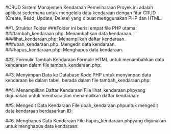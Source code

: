 #CRUD Sistem Manajemen Kendaraan Pemeliharaan
Proyek ini adalah aplikasi sederhana untuk mengelola data kendaraan dengan fitur CRUD (Create, Read, Update, Delete) yang dibuat menggunakan PHP dan HTML.

##1. Struktur Folder
###Folder ini berisi empat file PHP utama:
###tambah_kendaraan.php: Menambahkan data kendaraan.
###lihat_kendaraan.php: Menampilkan daftar kendaraan.
###ubah_kendaraan.php: Mengedit data kendaraan.
###hapus_kendaraan.php: Menghapus data kendaraan.

##2. Formulir Tambah Kendaraan
Formulir HTML untuk menambahkan data kendaraan dalam file tambah_kendaraan.php:

##3. Menyimpan Data ke Database
Kode PHP untuk menyimpan data kendaraan ke dalam tabel, berada dalam file tambah_kendaraan.php:


##4. Menampilkan Daftar Kendaraan
File lihat_kendaraan.phpyang digunakan untuk membaca dan menampilkan daftar kendaraan:

##5. Mengedit Data Kendaraan
File ubah_kendaraan.phpuntuk mengedit data kendaraan berdasarkan ID:


##6. Menghapus Data Kendaraan
File hapus_kendaraan.phpyang digunakan untuk menghapus data kendaraan:

